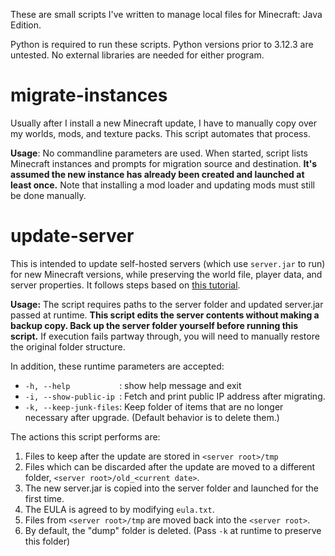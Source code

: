 These are small scripts I've written to manage local files for Minecraft: Java Edition.

Python is required to run these scripts. Python versions prior to 3.12.3 are untested. No external libraries are needed for either program.

# migrate-instances
Usually after I install a new Minecraft update, I have to manually copy over my worlds, mods, and texture packs. This script automates that process.

**Usage**: No commandline parameters are used. When started, script lists Minecraft instances and prompts for migration source and destination. **It's assumed the new instance has already been created and launched at least once.** Note that installing a mod loader and updating mods must still be done manually.

# update-server
This is intended to update self-hosted servers (which use `server.jar` to run) for new Minecraft versions, while preserving the world file, player data, and server properties. It follows steps based on [this tutorial](https://wiki.sportskeeda.com/minecraft/how-to-update-server-minecraft). 

**Usage:** The script requires paths to the server folder and updated server.jar passed at runtime. **This script edits the server contents without making a backup copy. Back up the server folder yourself before running this script.** If execution fails partway through, you will need to manually restore the original folder structure.

In addition, these runtime parameters are accepted:
- `-h, --help           `: show help message and exit
- `-i, --show-public-ip `: Fetch and print public IP address after migrating.
- `-k, --keep-junk-files`: Keep folder of items that are no longer necessary after upgrade. (Default behavior is to delete them.)

The actions this script performs are:
1. Files to keep after the update are stored in `<server root>/tmp`
2. Files which can be discarded after the update are moved to a different folder, `<server root>/old_<current date>`.
3. The new server.jar is copied into the server folder and launched for the first time.
4. The EULA is agreed to by modifying `eula.txt`.
5. Files from `<server root>/tmp` are moved back into the `<server root>`.
6. By default, the "dump" folder is deleted. (Pass `-k` at runtime to preserve this folder)